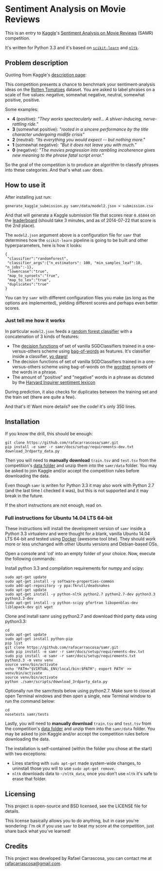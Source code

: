 Sentiment Analysis on Movie Reviews
===================================

This is an entry to [Kaggle](http://www.kaggle.com/)'s
[Sentiment Analysis on Movie Reviews](http://www.kaggle.com/c/sentiment-analysis-on-movie-reviews) (SAMR)
competition.

It's written for Python 3.3 and it's based on [`scikit-learn`](http://scikit-learn.org/)
and [`nltk`](http://www.nltk.org/).


Problem description
-----------------

Quoting from Kaggle's [description page](http://www.kaggle.com/c/sentiment-analysis-on-movie-reviews):

This competition presents a chance to benchmark your sentiment-analysis ideas
on the [Rotten Tomatoes](http://www.rottentomatoes.com/) dataset. You are asked
to label phrases on a scale of five values: negative, somewhat negative,
neutral, somewhat positive, positive.

Some examples:

 - **4** (positive): _"They works spectacularly well... A shiver-inducing, nerve-rattling ride."_
 - **3** (somewhat positive): _"rooted in a sincere performance by the title character undergoing midlife crisis"_
 - **2** (neutral): _"Its everything you would expect -- but nothing more."_
 - **1** (somewhat negative): _"But it does not leave you with much."_
 - **0** (negative): _"The movies progression into rambling incoherence gives new meaning to the phrase fatal script error."_

So the goal of the competition is to produce an algorithm to classify phrases
into these categories. And that's what `samr` does.


How to use it
-------------

After installing just run:

    generate_kaggle_submission.py samr/data/model2.json > submission.csv

And that will generate a Kaggle submission file that scores near `0.65844` on the
[leaderboard](http://www.kaggle.com/c/sentiment-analysis-on-movie-reviews/leaderboard)
(should take 3 minutes, and as of 2014-07-22 that score is the 2nd place).

The `model2.json` argument above is a configuration file for `samr` that
determines how the `scikit-learn` pipeline is going to be built and other
hyperparameters, here is how it looks:

    {
     "classifier":"randomforest",
     "classifier_args":{"n_estimators": 100, "min_samples_leaf":10, "n_jobs":-1},
     "lowercase":"true",
     "map_to_synsets":"true",
     "map_to_lex":"true",
     "duplicates":"true"
    }

You can try `samr` with different configuration files you make (as long as the
options are implemented), yielding
different scores and perhaps even better scores.

### Just tell me how it works

In particular `model2.json` feeds a [random forest classifier](http://en.wikipedia.org/wiki/Random_forest)
with a concatenation of 3 kinds of features:

 - The [decision functions](http://scikit-learn.org/stable/modules/generated/sklearn.linear_model.SGDClassifier.html#sklearn.linear_model.SGDClassifier.decision_function)
   of set of vanilla SGDClassifiers trained in a one-versus-others scheme using
   [bag-of-words](http://en.wikipedia.org/wiki/Bag-of-words_model) as features.
   It's classifier inside a classifier, [yo dawg!](http://i.imgur.com/aueqLyL.png)
 - The decision functions of set of vanilla SGDClassifiers trained in a one-versus-others scheme using bag-of-words
   on the [wordnet](http://wordnetweb.princeton.edu/perl/webwn?s=bank) synsets of the words in a phrase.
 - The amount of "positive" and "negative" words in a phrase as dictated by
   the [Harvard Inquirer sentiment lexicon](http://www.wjh.harvard.edu/~inquirer/spreadsheet_guide.htm)

During prediction, it also checks for duplicates between the training set and
the train set (there are quite a few).

And that's it! Want more details? see the code! it's only 350 lines.


Installation
------------

If you know the drill, this should be enough:

    git clone https://github.com/rafacarrascosa/samr.git
    pip install -e samr -r samr/docs/setup/requirements-dev.txt
    download_3rdparty_data.py

Then you will need to **manually download** `train.tsv` and `test.tsv` from the
competition's [data folder](http://www.kaggle.com/c/sentiment-analysis-on-movie-reviews/data)
and unzip them into the `samr/data` folder. You may be asked to join Kaggle and/or
accept the competition rules before downloading the data.

Even though `samr` is writen for Python 3.3 it may also work with Python 2.7
(and the last time I checked it was), but this is not supported and it may
break in the future.

If the short instructions are not enough, read on.


### Full instructions for Ubuntu 14.04 LTS 64-bit

These instructions will install the development version of `samr` inside a
Python 3.3 virtualenv and were thought for a blank, vanilla Ubuntu 14.04 LTS 64-bit and
tested using [Docker](https://www.docker.com/) (awesome tool btw). They should
work more or less unchanged with other Ubuntu versions and Debian-based OSs.

Open a console and 'cd' into an empty folder of your choice. Now, execute the
following commands:

Install python 3.3 and compilation requirements for numpy and scipy:

    sudo apt-get update
    sudo apt-get install -y software-properties-common
    sudo add-apt-repository -y ppa:fkrull/deadsnakes
    sudo apt-get update
    sudo apt-get install -y python-nltk python2.7 python2.7-dev python3.3 python3.3-dev 
    sudo apt-get install -y python-scipy gfortran libopenblas-dev liblapack-dev git wget

Clone and install samr using python2.7 and download third party data using python3.3:

    cd
    sudo apt-get update
    sudo apt-get install python-pip
    pip list
    git clone https://github.com/rafacarrascosa/samr.git
    sudo pip install -e samr -r samr/docs/setup/requirements-dev.txt
    sudo pip install -e samr -r samr/docs/setup/requirements.txt
    python3.3 -m venv venv
    source venv/bin/activate
    echo 'PATH="$VIRTUAL_ENV/local/bin:$PATH"; export PATH' >> venv/bin/activate
    source venv/bin/activate
    python ./samr/scripts/download_3rdparty_data.py

Optionally run the samr/tests below using python2.7.
Make sure to close all open Terminal windows and then open a single, new Terminal window to 
run the command below:

    cd
    nosetests samr/tests

Lastly, you will need to   **manually download** `train.tsv` and `test.tsv` from the
competition's [data folder](http://www.kaggle.com/c/sentiment-analysis-on-movie-reviews/data)
and unzip them into the `samr/data` folder. You may be asked to join Kaggle and/or
accept the competition rules before downloading the data.

The installation is self-contained (within the folder you chose at the start) with
two exceptions:

- Lines starting with `sudo apt-get` made system-wide changes, to uninstall
  those you will to use `sudo apt-get remove`.
- `nltk` downloads data to `~/nltk_data`, once you don't use `nltk` it's safe
  to erase that folder.


Licensing
---------

This project is open-source and BSD licensed, see the LICENSE file for details.

This license basically allows you to do anything, but in case you're wondering:
I'm ok if you use `samr` to beat my score at the competition, just share back
what you've learned!


Credits
---------

This project was developed by Rafael Carrascosa, you can contact me at
<rafacarrascosa@gmail.com>.

